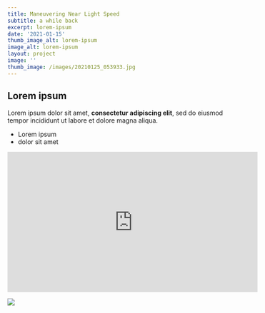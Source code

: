 ```yaml
---
title: Maneuvering Near Light Speed
subtitle: a while back
excerpt: lorem-ipsum
date: '2021-01-15'
thumb_image_alt: lorem-ipsum
image_alt: lorem-ipsum
layout: project
image: ''
thumb_image: /images/20210125_053933.jpg
---
```

## Lorem ipsum

Lorem ipsum dolor sit amet, **consectetur adipiscing elit**, sed do eiusmod tempor incididunt ut labore et dolore magna aliqua.

* Lorem ipsum
* dolor sit amet

<iframe width="560" height="315" src="https://www.youtube.com/embed/8YlsJidpSv4" frameborder="0" allow="accelerometer; autoplay; clipboard-write; encrypted-media; gyroscope; picture-in-picture" allowfullscreen></iframe>

![](/images/0001-3.jpg)